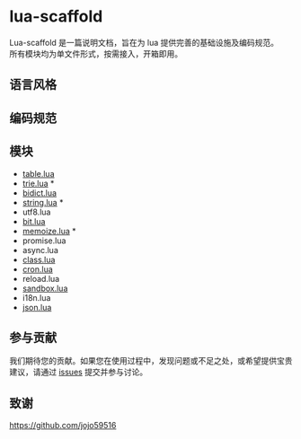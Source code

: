 # lua-scaffold

Lua-scaffold 是一篇说明文档，旨在为 lua 提供完善的基础设施及编码规范。  
所有模块均为单文件形式，按需接入，开箱即用。    

## 语言风格
## 编码规范
## 模块

- [table.lua](https://gist.github.com/zeroone-ved/c25adcaceb602d7e1e5b4d74bcd92366)
- [trie.lua](https://gist.github.com/zeroone-ved/80245f5e54b079ff6bb57c7bb8af90fc) *
- [bidict.lua](https://gist.github.com/zeroone-ved/5ca15cbd776ee8250aad85aa2c647a8d)
- [string.lua](https://gist.github.com/zeroone-ved/dfdf621051ba56c8ba07deb75f756147) *
- utf8.lua
- [bit.lua](https://gist.github.com/zeroone-ved/09e4853ec4e54ef54523f357ad342200)
- [memoize.lua](https://gist.github.com/zeroone-ved/bdf086405741ec8c2a7b1cd6b9751558) *
- promise.lua
- async.lua
- [class.lua](https://github.com/kikito/middleclass/blob/master/middleclass.lua)
- [cron.lua](https://github.com/kikito/cron.lua/blob/master/cron.lua)
- reload.lua
- [sandbox.lua](https://github.com/kikito/lua-sandbox/blob/master/sandbox.lua)
- i18n.lua
- [json.lua](https://github.com/rxi/json.lua/blob/master/json.lua)

## 参与贡献
我们期待您的贡献。如果您在使用过程中，发现问题或不足之处，或希望提供宝贵建议，请通过 [issues](https://github.com/zeroone-ved/lua-scaffold/issues) 提交并参与讨论。

## 致谢
<https://github.com/jojo59516>
